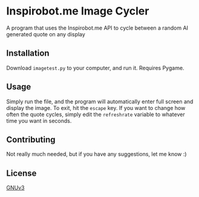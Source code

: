 # Inspirobot.me Image Cycler
A program that uses the Inspirobot.me API to cycle between a random AI generated quote on any display
## Installation


Download `imagetest.py` to your computer, and run it. Requires Pygame.

## Usage

Simply run the file, and the program will automatically enter full screen and display the image. To exit, hit the `escape` key. If you want to change how often the quote cycles, simply edit the `refreshrate` variable to whatever time you want in seconds.

## Contributing
Not really much needed, but if you have any suggestions, let me know :)

## License
[GNUv3](https://www.gnu.org/licenses/gpl-3.0.en.html)
